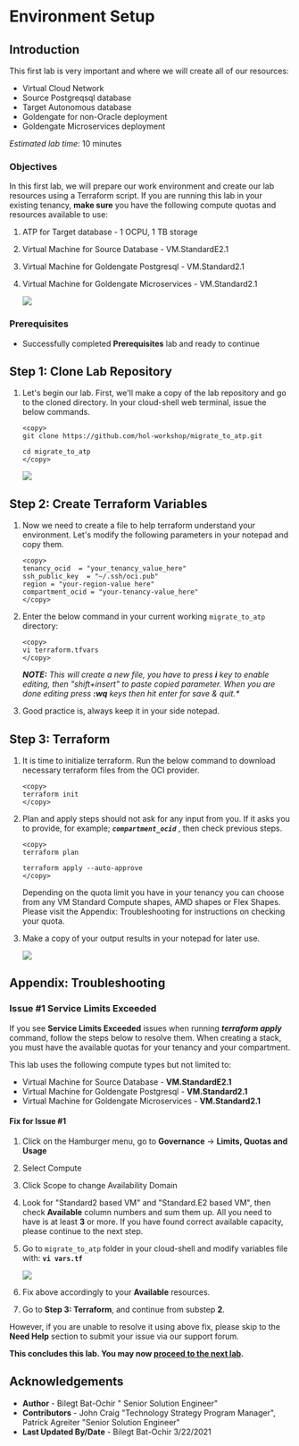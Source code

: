 # Environment Setup

## Introduction

This first lab is very important and where we will create all of our resources:

- Virtual Cloud Network
- Source Postgreqsql database
- Target Autonomous database
- Goldengate for non-Oracle deployment
- Goldengate Microservices deployment

*Estimated lab time*: 10 minutes

### Objectives

In this first lab, we will prepare our work environment and create our lab resources using a Terraform script.
If you are running this lab in your existing tenancy, **make sure** you have the following compute quotas and resources available to use:

1. ATP for Target database - 1 OCPU, 1 TB storage
2. Virtual Machine for Source Database - VM.StandardE2.1
3. Virtual Machine for Goldengate Postgresql - VM.Standard2.1  
4. Virtual Machine for Goldengate Microservices - VM.Standard2.1

	![](/images/architecture.png)

### Prerequisites

* Successfully completed **Prerequisites** lab and ready to continue

## **Step 1**: Clone Lab Repository

1. Let's begin our lab. First, we'll make a copy of the lab repository and go to the cloned directory. In your cloud-shell web terminal, issue the below commands.

	```
	<copy>
	git clone https://github.com/hol-workshop/migrate_to_atp.git

	cd migrate_to_atp
	</copy>
	```

	![](/images/1.Git.PNG)

## **Step 2**: Create Terraform Variables

1. Now we need to create a file to help terraform understand your environment. Let's modify the following parameters in your notepad and copy them.

	```
	<copy>
	tenancy_ocid  = "your_tenancy_value_here"
	ssh_public_key  = "~/.ssh/oci.pub"
	region = "your-region-value here"
	compartment_ocid = "your-tenancy-value_here"
	</copy>
	```

2. Enter the below command in your current working `migrate_to_atp` directory:

	```
	<copy>
	vi terraform.tfvars
	</copy>
	```

	_**NOTE:** This will create a new file, you have to press **i** key to enable editing, then "shift+insert" to paste copied parameter. When you are done editing press **:wq** keys then hit enter for save & quit.*_

3. Good practice is, always keep it in your side notepad.

## **Step 3**: Terraform 

1. It is time to initialize terraform. Run the below command to download necessary terraform files from the OCI provider.

	```
	<copy>
	terraform init
	</copy>
	```

2. Plan and apply steps should not ask for any input from you. If it asks you to provide, for example; _**`compartment_ocid`**_ , then check previous steps.

	```
	<copy>
	terraform plan

	terraform apply --auto-approve
	</copy>
	```

	Depending on the quota limit you have in your tenancy you can choose from any VM Standard Compute shapes, AMD shapes or Flex Shapes. Please visit the Appendix: Troubleshooting for instructions on checking your quota.
	
3. Make a copy of your output results in your notepad for later use.

	![](/images/1.git_1.PNG)

## **Appendix**: Troubleshooting

###	Issue #1 Service Limits Exceeded
	
If you see **Service Limits Exceeded** issues when running _**terraform apply**_ command, follow the steps below to resolve them.
When creating a stack, you must have the available quotas for your tenancy and your compartment. 

This lab uses the following compute types but not limited to:

- Virtual Machine for Source Database - **VM.StandardE2.1**
- Virtual Machine for Goldengate Postgresql - **VM.Standard2.1**
- Virtual Machine for Goldengate Microservices - **VM.Standard2.1**

#### Fix for Issue #1

1. Click on the Hamburger menu, go to **Governance** -> **Limits, Quotas and Usage**
2. Select Compute
3. Click Scope to change Availability Domain
4. Look for "Standard2 based VM" and "Standard.E2 based VM", then check **Available** column numbers and sum  them up. All you need to have is at least **3** or more. If you have found correct available capacity, please continue to the next step.
5. Go to `migrate_to_atp` folder in your cloud-shell and modify variables file with: **`vi vars.tf`**

	![](/images/fix_1.png)

6. Fix above accordingly to your **Available** resources.
7. Go to **Step 3: Terraform**, and continue from substep **2**.
	
However, if you are unable to resolve it using above fix, please skip to the **Need Help** section to submit your issue via our support forum.

**This concludes this lab. You may now [proceed to the next lab](#next).**

## Acknowledgements

* **Author** - Bilegt Bat-Ochir " Senior Solution Engineer"
* **Contributors** - John Craig "Technology Strategy Program Manager", Patrick Agreiter "Senior Solution Engineer"
* **Last Updated By/Date** - Bilegt Bat-Ochir 3/22/2021